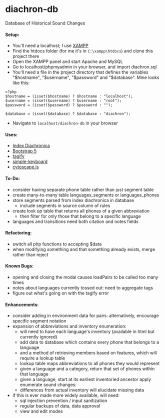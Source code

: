 # diachron-db
Database of Historical Sound Changes

#### Setup:
+ You'll need a localhost; I use [XAMPP](https://www.apachefriends.org/)
+ Find the htdocs folder (for me it's in <code>C:\xampp\htdocs</code>) and clone this project there
+ Open the XAMPP panel and start Apache and MySQL
+ Go to localhost/phpmyadmin in your browser, and import diachron.sql
+ You'll need a file in the project directory that defines the variables "\$hostname", "\$username", "\$password" and "\$database". Mine looks like this:
```
<?php
$hostname = (isset($hostname) ? $hostname : "localhost");
$username = (isset($username) ? $username : "root");
$password = (isset($password) ? $password : "");

$database = (isset($database) ? $database : "diachron");
```

+ Navigate to <code>localhost/diachron-db</code> in your browser

#### Uses:
+ [Index Diachronica](https://chridd.nfshost.com/diachronica/all)
+ [Bootstrap 5](https://getbootstrap.com/)
+ [tagify](https://yaireo.github.io/tagify/)
+ [simple-keyboard](https://hodgef.com/simple-keyboard/)
+ [cytoscape.js](https://js.cytoscape.org/)

#### To-Do:
+ consider having separate phone table rather than just segment table
+ create many-to-many table languages_segments or languages_phones
+ store segments parsed from index diachronica in database
  + include segments in source column of rules
+ create look up table that returns all phones of a given abbreviation
  + then filter for only those that belong to a specific language
+ languages and transitions need both citation and notes fields

#### Refactoring:
+ switch all php functions to accepting $data
+ when modifying something and that something already exists, merge rather than reject

#### Known Bugs:
+ opening and closing the modal causes loadPairs to be called too many times
+ notes about languages currently tossed out: need to aggregate tags
+ figure out what's going on with the tagify error

#### Enhancements: 
+ consider adding in environment data for pairs: alternatively, encourage specific segment notation
+ expansion of abbreviations and inventory enumeration:
  + will need to have each language's inventory (available in html but currently ignored)
  + add data to database which contains every phone that belongs to a language
  + and a method of retrieving members based on features, which will require a lookup table
  + lookup table maps abbreviations to all phones they would represent
  + given a language and a category, return that set of phones within that language
  + given a language, start at its earliest inventoried ancestor apply enumerate sound changes:
  + differences from actual inventory will elucidate missing data
+ if this is ever made more widely available, will need:
  + sql injection prevention / input sanitization
  + regular backups of data, data approval
  + view and edit modes
